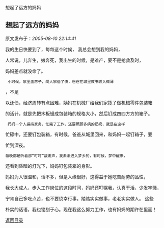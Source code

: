 想起了远方的妈妈
## 想起了远方的妈妈

 原文发布于：*2005-08-10 22:14:41*

 

         
我的生日快要到了，每每这个时候， 我总会想到我的妈妈，

人常说，儿奔生，娘奔死，我出生的时候，是难产，要不是抢救及时，

妈妈差点就没命了。

 

     小时候，家里盖房子，向人家借了债，爸爸在城里教书收入微薄
，不足

以还债，经济周转有点困难，姨妈在机械厂给我们家揽了做机械零件包装箱

的活计，就是先把木板锯成包装箱的规格大小，然后钉成四四方方的箱子。

 

     妈妈一个人操持家务，忙完了工作，还要照顾多病的奶奶，就是在这样

忙碌中，还要钉包装箱，有时候，爸爸从城里回来，和妈妈一起钉箱子，要

忙到深夜。

    每晚都是听着那“叮叮”敲击声，我渐渐进入梦乡的，有时候，梦中醒来，

还看到昏暗的灯光下，妈妈钉包装箱的身影。

 

    
妈妈为人很温和，话不多，但是人缘很好，这得益于她吃苦耐劳的品性，

我长大成人，步入工作岗位的这段时间，妈妈还叮嘱我，认真干活，少发牢骚，

宁肯自己多吃点苦，也不要侥幸行事。踏踏实实做事，老老实实做人。 这些

朴实的话语，我也铭刻于心。现在我这么努力工作，也有妈妈的期许在里面！

[返回目录](index.html)
